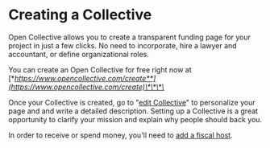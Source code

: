 # Creating a Collective

Open Collective allows you to create a transparent funding page for your project in just a few clicks. No need to incorporate, hire a lawyer and accountant, or define organizational roles.

You can create an Open Collective for free right now at [**https://www.opencollective.com/create**](https://www.opencollective.com/create)\*\*\*\*

Once your Collective is created, go to "[edit Collective](edit-collective.md)" to personalize your page and and write a detailed description. Setting up a Collective is a great opportunity to clarify your mission and explain why people should back you. 

In order to receive or spend money, you'll need to [add a fiscal host](add-or-change-fiscal-host.md).

